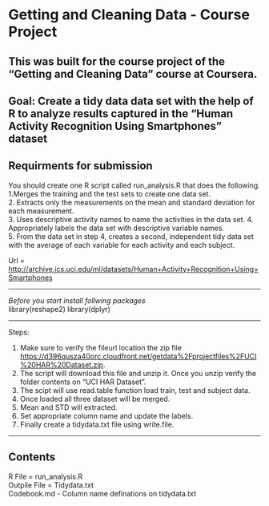 Getting and Cleaning Data - Course Project
==========================================

This was built for the course project of the “Getting and Cleaning Data” course at Coursera.
--------------------------------------------------------------------------------------------

Goal: Create a tidy data data set with the help of R to analyze results captured in the “Human Activity Recognition Using Smartphones” dataset
----------------------------------------------------------------------------------------------------------------------------------------------

Requirments for submission
--------------------------

You should create one R script called run\_analysis.R that does the
following.  
1.Merges the training and the test sets to create one data set.  
2. Extracts only the measurements on the mean and standard deviation for
each measurement.  
3. Uses descriptive activity names to name the activities in the data
set. 4. Appropriately labels the data set with descriptive variable
names.  
5. From the data set in step 4, creates a second, independent tidy data
set with the average of each variable for each activity and each
subject.

Url =
<a href="http://archive.ics.uci.edu/ml/datasets/Human+Activity+Recognition+Using+Smartphones" class="uri">http://archive.ics.uci.edu/ml/datasets/Human+Activity+Recognition+Using+Smartphones</a>

------------------------------------------------------------------------

*Before you start install follwing packages*  
library(reshape2) library(dplyr)

------------------------------------------------------------------------

Steps:  
1) Make sure to verify the fileurl location the zip file
<a href="https://d396qusza40orc.cloudfront.net/getdata%2Fprojectfiles%2FUCI%20HAR%20Dataset.zip" class="uri">https://d396qusza40orc.cloudfront.net/getdata%2Fprojectfiles%2FUCI%20HAR%20Dataset.zip</a>.  
2) The script will download this file and unzip it. Once you unzip
verify the folder contents on “UCI HAR Dataset”.  
3) The scipt will use read.table function load train, test and subject
data.  
4) Once loaded all three dataset will be merged.  
5) Mean and STD will extracted.  
6) Set appropriate column name and update the labels.  
7) Finally create a tidydata.txt file using write.file.

------------------------------------------------------------------------

Contents
--------

R File = run\_analysis.R  
Outpile File = Tidydata.txt  
Codebook.md - Column name definations on tidydata.txt
